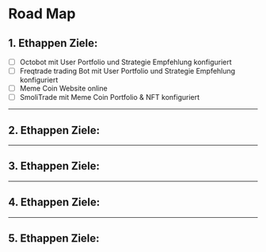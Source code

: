 # Road Map

## 1. Ethappen Ziele:
- [ ] Octobot mit User Portfolio und Strategie Empfehlung konfiguriert
- [ ] Freqtrade trading Bot mit User Portfolio und Strategie Empfehlung konfiguriert
- [ ] Meme Coin Website online
- [ ] SmoliTrade mit Meme Coin Portfolio & NFT konfiguriert
___

## 2. Ethappen Ziele:

___

## 3. Ethappen Ziele:

___

## 4. Ethappen Ziele:

___

## 5. Ethappen Ziele:
